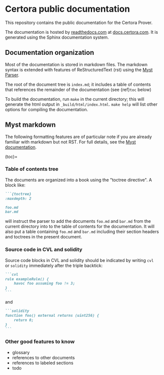Certora public documentation
============================

This repository contains the public documentation for the Certora Prover.

The documentation is hosted by [readthedocs.com]()
at [docs.certora.com]().  It is generated using the Sphinx documentation system.

[rtd]: https://readthedocs.com/projects/certora-certora-prover-documentation/
[docs]: https://docs.certora.com/
[sphinx]: https://www.sphinx-doc.org/en/master/
[myst]: https://myst-parser.readthedocs.io/en/latest/sphinx/intro.html

Documentation organization
--------------------------

Most of the documentation is stored in markdown files.  The markdown syntax is
extended with features of ReStructuredText (rst) using the
[Myst Parser](myst).

The root of the document tree is `index.md`; it includes a table of contents that
references the remainder of the documentation (see {ref}`toc` below)

To build the documentation, run `make` in the current directory; this will
generate the html output in `_build/html/index.html`.  `make help` will list
other options for compiling the documentation.

Myst markdown
-------------

The following formatting features are of particular note if you are already
familiar with markdown but not RST.  For full details, see the [Myst documentation](myst).

(toc)=
### Table of contents tree

The documents are organized into a book using the "toctree directive".  A block
like:

````markdown
```{toctree}
:maxdepth: 2

foo.md
bar.md
````

will instruct the parser to add the documents `foo.md` and `bar.md` from the
current directory into to the table of contents for the documentation.  It will
also put a table containing `foo.md` and `bar.md` including their section headers
and toctrees in the present document.

### Source code in CVL and solidity

Source code blocks in CVL and solidity should be indicated by writing `cvl` or
`solidity` immediately after the triple backtick:

````markdown
```cvl
rule exampleRule() {
    havoc foo assuming foo != 3;
}
```
````

and

````markdown
```solidity
function foo() external returns (uint256) {
    return 0;
}
```
````

### Other good features to know

 - glossary
 - references to other documents
 - references to labeled sections
 - todo

